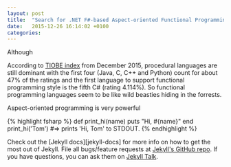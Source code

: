 ```yaml
---
layout: post
title:  "Search for .NET F#-based Aspect-oriented Functional Programming Language"
date:   2015-12-26 16:14:02 +0100
categories: 
---
```


Although 

According to [TIOBE index](http://www.tiobe.com/index.php/content/paperinfo/tpci/index.html) from December 2015, 
procedural languages are still dominant with the first four (Java, C, C++ and Python) count for about 47% of the ratings and the first language to support functional programming style is the fifth C# (rating 4.114%). So functional programming languages seem to be like wild beasties hiding in the forrests.

Aspect-oriented programming is very powerful 

{% highlight fsharp %}
def print_hi(name)
  puts "Hi, #{name}"
end
print_hi('Tom')
#=> prints 'Hi, Tom' to STDOUT.
{% endhighlight %}

Check out the [Jekyll docs][jekyll-docs] for more info on how to get the most out of Jekyll. File all bugs/feature requests at [Jekyll's GitHub repo][jekyll-gh]. If you have questions, you can ask them on [Jekyll Talk][jekyll-talk].

[fsharp]: http://jekyllrb.com/docs/home
[jekyll-gh]:   https://github.com/jekyll/jekyll
[jekyll-talk]: https://talk.jekyllrb.com/
